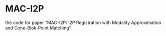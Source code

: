 # MAC-I2P
the code for paper "MAC-I2P: I2P Registration with Modality Approximation and Cone-Blok-Point Matching"
